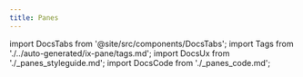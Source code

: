 ```yaml
---
title: Panes
---
```


import DocsTabs from '@site/src/components/DocsTabs';
import Tags from './../auto-generated/ix-pane/tags.md';
import DocsUx from './\_panes_styleguide.md';
import DocsCode from './\_panes_code.md';

<Tags />

<DocsTabs styleguide={DocsUx} code={DocsCode} />
